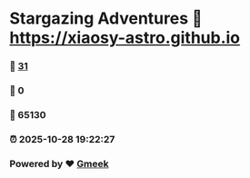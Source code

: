 # Stargazing Adventures :link: https://xiaosy-astro.github.io 
### :page_facing_up: [31](https://xiaosy-astro.github.io/tag.html) 
### :speech_balloon: 0 
### :hibiscus: 65130 
### :alarm_clock: 2025-10-28 19:22:27 
### Powered by :heart: [Gmeek](https://github.com/Meekdai/Gmeek)
